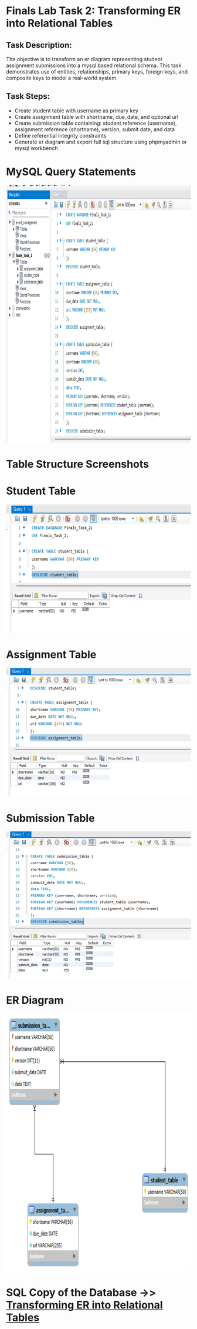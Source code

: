 # Finals Lab Task 2: Transforming ER into Relational Tables

## Task Description:
The objective is to transform an er diagram representing student assignment submissions into a mysql based relational schema. This task demonstrates use of entities, relationships, primary keys, foreign keys, and composite keys to model a real-world system.

## Task Steps:
- Create student table with username as primary key
- Create assignment table with shortname, due_date, and optional url
- Create submission table containing: student reference (username), assignment reference (shortname), version, submit date, and data
- Define referential integrity constraints
- Generate er diagram and export full sql structure using phpmyadmin or mysql workbench

# MySQL Query Statements
<img src="files/SQLcommands.png" alt="Alt Text" width="1000" height="700">

# Table Structure Screenshots
# Student Table
<img src="files/student_table.png" alt="Alt Text" width="600" height="350">

# Assignment Table
<img src="files/assignment_table.png" alt="Alt Text" width="600" height="350">

# Submission Table
<img src="files/submission_table.png" alt="Alt Text" width="600" height="400">

# ER Diagram
<img src="files/ERD.png" alt="Alt Text" width="800" height="700">

# SQL Copy of the Database ->> [Transforming ER into Relational Tables](https://github.com/bangshiki/EDM-Portfolio/blob/392359b35c1c809c5b02e8b5abd0ccefa1d9d3a1/Finals%20Task%202/files/Finals%20Task%202.sql)
